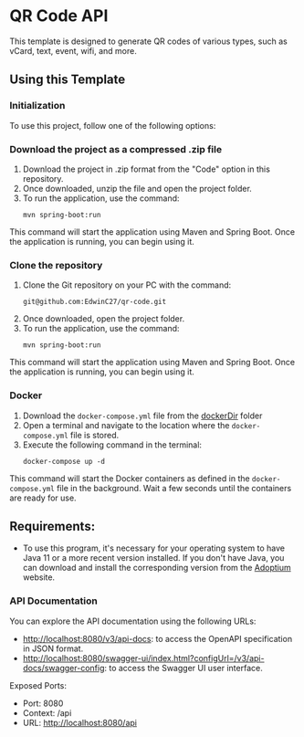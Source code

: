 # QR Code API
This template is designed to generate QR codes of various types, such as vCard, text, event, wifi, and more.

## Using this Template

### Initialization
To use this project, follow one of the following options:

### Download the project as a compressed .zip file
1. Download the project in .zip format from the "Code" option in this repository.
2. Once downloaded, unzip the file and open the project folder.
3. To run the application, use the command: 
    ```
    mvn spring-boot:run  
    ```
This command will start the application using Maven and Spring Boot. Once the application is running, you can begin using it.


### Clone the repository
1. Clone the Git repository on your PC with the command:
    ```
    git@github.com:EdwinC27/qr-code.git
    ```
2. Once downloaded, open the project folder.
3. To run the application, use the command:
    ```
    mvn spring-boot:run  
    ```
This command will start the application using Maven and Spring Boot. Once the application is running, you can begin using it.

### Docker
1. Download the `docker-compose.yml` file from the <a href="https://github.com/EdwinC27/qr-code/tree/api/dockerDir">dockerDir</a> folder
2. Open a terminal and navigate to the location where the `docker-compose.yml` file is stored.
3. Execute the following command in the terminal:
    ```
    docker-compose up -d 
    ```
This command will start the Docker containers as defined in the `docker-compose.yml` file in the background. Wait a few seconds until the containers are ready for use.


## Requirements:
- To use this program, it's necessary for your operating system to have Java 11 or a more recent version installed. If you don't have Java, you can download and install the corresponding version from the [Adoptium](https://adoptium.net/temurin/releases/) website.

### API Documentation
You can explore the API documentation using the following URLs:

- [http://localhost:8080/v3/api-docs](http://localhost:8080/v3/api-docs): to access the OpenAPI specification in JSON format.
- [http://localhost:8080/swagger-ui/index.html?configUrl=/v3/api-docs/swagger-config](http://localhost:8080/swagger-ui/index.html?configUrl=/v3/api-docs/swagger-config): to access the Swagger UI user interface.

Exposed Ports:
- Port: 8080
- Context: /api
- URL: [http://localhost:8080/api](http://localhost:8080/api)
